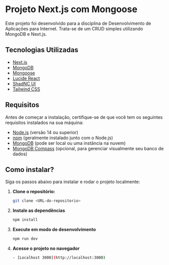 # Projeto Next.js com Mongoose

Este projeto foi desenvolvido para a disciplina de Desenvolvimento de Aplicações para Internet. Trata-se de um CRUD simples utilizando MongoDB e Next.js.

## Tecnologias Utilizadas

- [Next.js](https://nextjs.org/)
- [MongoDB](https://www.mongodb.com/)
- [Mongoose](https://mongoosejs.com/)
- [Lucide React](https://lucide.dev/)
- [ShadNC UI](https://shadnc.dev/)
- [Tailwind CSS](https://tailwindcss.com/)

## Requisitos

Antes de começar a instalação, certifique-se de que você tem os seguintes requisitos instalados na sua máquina:

- [Node.js](https://nodejs.org/) (versão 14 ou superior)
- [npm](https://www.npmjs.com/) (geralmente instalado junto com o Node.js)
- [MongoDB](https://www.mongodb.com/try/download/community) (pode ser local ou uma instância na nuvem)
- [MongoDB Compass](https://www.mongodb.com/products/compass) (opcional, para gerenciar visualmente seu banco de dados)


## Como instalar?

Siga os passos abaixo para instalar e rodar o projeto localmente:

1. **Clone o repositório:**
   ```bash
   git clone <URL-do-repositorio>

2. **Instale as dependências**
   ```bash
   npm install

3. **Execute em modo de desenvolvimento**
   ```bash
   npm run dev

4. **Acesse o projeto no navegador**
   ```bash
   - [Localhost 3000](http://localhost:3000)